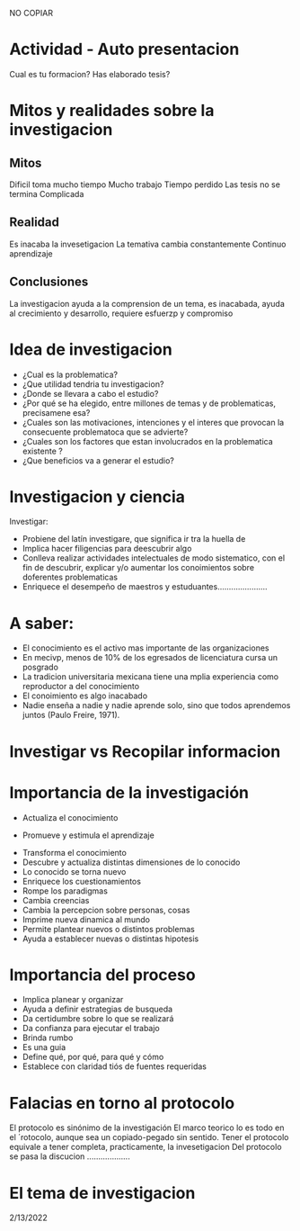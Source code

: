 NO COPIAR
# Actividad - Auto presentacion
Cual es tu formacion?
Has elaborado tesis?

# Mitos y realidades sobre la investigacion
## Mitos
Dificil
toma mucho tiempo
Mucho trabajo
Tiempo perdido
Las tesis no se termina
Complicada

## Realidad 
Es inacaba la invesetigacion
La temativa cambia constantemente
Continuo aprendizaje

## Conclusiones
La investigacion ayuda a la comprension de un tema, es inacabada, ayuda al crecimiento y desarrollo, requiere esfuerzp y compromiso

# Idea de investigacion
- ¿Cual es la problematica?
- ¿Que utilidad tendria tu investigacion?
- ¿Donde se llevara a cabo el estudio?
- ¿Por qué se ha elegido, entre millones de temas y de problematicas, precisamene esa?
- ¿Cuales son las motivaciones, intenciones y el interes que provocan la consecuente problematoca que se advierte?
- ¿Cuales son los factores que estan involucrados en la problematica existente ?
- ¿Que beneficios va a generar el estudio?

# Investigacion y ciencia
Investigar:
- Probiene del latín investigare, que significa ir tra la huella de 
- Implica hacer filigencias para deescubrir algo
- Conlleva realizar actividades intelectuales de modo sistematico, con el fin de descubrir, explicar y/o aumentar los conoimientos sobre doferentes problematicas
- Enriquece el desempeño de maestros y estuduantes......................


# A saber: 
- El conocimiento es el activo mas importante de las organizaciones
- En mecivp, menos de 10% de los egresados de licenciatura cursa un posgrado
- La tradicion universitaria mexicana tiene una mplia experiencia como reproductor a del conocimiento
- El conoimiento es algo inacabado
- Nadie enseña a nadie y nadie aprende solo, sino que todos aprendemos juntos (Paulo Freire, 1971).

# Investigar vs Recopilar informacion

# Importancia de la investigación
- Actualiza el conocimiento
* Promueve y estimula el aprendizaje
- Transforma el conocimiento
- Descubre y actualiza distintas dimensiones de lo conocido
- Lo conocido se torna nuevo
- Enriquece los cuestionamientos 
- Rompe los paradigmas
- Cambia creencias
- Cambia la percepcion sobre personas, cosas
- Imprime nueva dinamica al mundo
- Permite plantear nuevos o distintos problemas
- Ayuda a establecer nuevas o distintas hipotesis


# Importancia del proceso
- Implica planear y organizar
- Ayuda a definir estrategias de busqueda
- Da certidumbre sobre lo que se realizará
- Da confianza para ejecutar el trabajo
- Brinda rumbo
- Es una guia
- Define qué, por qué, para qué y cómo
- Establece con claridad tiós de fuentes requeridas

# Falacias en torno al protocolo
El protocolo es sinónimo de la investigación
El marco teorico lo es todo en el ´rotocolo, aunque sea un copiado-pegado sin sentido.
Tener el protocolo equivale a tener completa, practicamente, la invesetigacion
Del protocolo se pasa la discucion ...................

# El tema de investigacion 

2/13/2022
